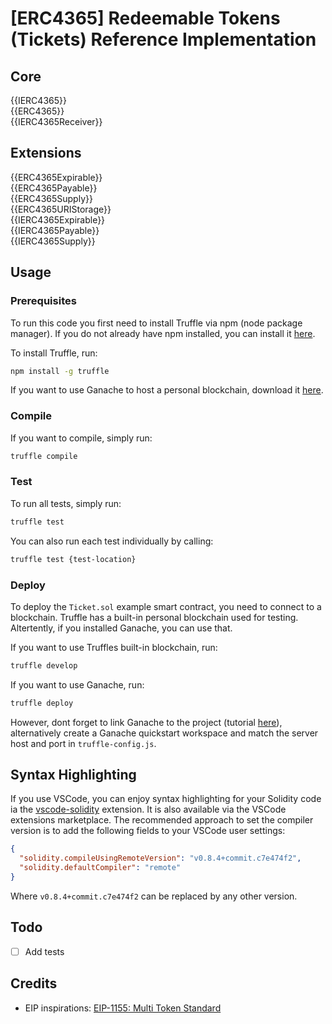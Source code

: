 # [ERC4365] Redeemable Tokens (Tickets) Reference Implementation

## Core

{{IERC4365}}  
{{ERC4365}}  
{{IERC4365Receiver}}

## Extensions
 
{{ERC4365Expirable}}  
{{ERC4365Payable}}  
{{ERC4365Supply}}  
{{ERC4365URIStorage}}  
{{IERC4365Expirable}}  
{{IERC4365Payable}}  
{{IERC4365Supply}}

## Usage

### Prerequisites

To run this code you first need to install Truffle via npm (node package manager). If you do not already have npm installed,
you can install it [here](https://docs.npmjs.com/downloading-and-installing-node-js-and-npm#using-a-node-version-manager-to-install-nodejs-and-npm).

To install Truffle, run:

```sh
npm install -g truffle
```

If you want to use Ganache to host a personal blockchain, download it [here](https://trufflesuite.com/ganache/).

### Compile

If you want to compile, simply run:

```sh
truffle compile
```

### Test

To run all tests, simply run:

```sh
truffle test
```

You can also run each test individually by calling:

```sh
truffle test {test-location}
```

### Deploy

To deploy the `Ticket.sol` example smart contract, you need to connect to a blockchain. Truffle has a built-in personal blockchain used for testing. Altertently, if you installed 
Ganache, you can use that. 

If you want to use Truffles built-in blockchain, run:

```sh
truffle develop
```

If you want to use Ganache, run:

```sh
truffle deploy
```

However, dont forget to link Ganache to the project (tutorial [here](https://trufflesuite.com/docs/ganache/how-to/link-a-truffle-project/)), alternatively create a Ganache quickstart workspace and match the server host and port in `truffle-config.js`.

## Syntax Highlighting

If you use VSCode, you can enjoy syntax highlighting for your Solidity code ia the [vscode-solidity](https://github.com/juanfranblanco/vscode-solidity) extension. It is also
available via the VSCode extensions marketplace. The recommended approach to set the compiler version is to add the following fields to your VSCode user settings:

```json
{
  "solidity.compileUsingRemoteVersion": "v0.8.4+commit.c7e474f2",
  "solidity.defaultCompiler": "remote"
}
```

Where `v0.8.4+commit.c7e474f2` can be replaced by any other version.

## Todo

- [ ] Add tests

## Credits

- EIP inspirations: [EIP-1155: Multi Token Standard](https://github.com/ethereum/EIPs/blob/master/EIPS/eip-1155.md)
